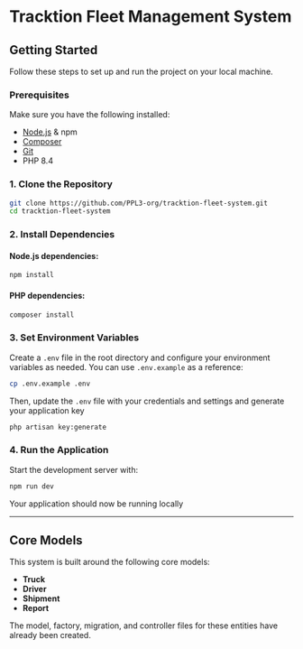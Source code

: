 # Tracktion Fleet Management System

## Getting Started
Follow these steps to set up and run the project on your local machine.

### Prerequisites
Make sure you have the following installed:
- [Node.js](https://nodejs.org/) & npm
- [Composer](https://getcomposer.org/)
- [Git](https://git-scm.com/)
- PHP 8.4

### 1. Clone the Repository
```sh
git clone https://github.com/PPL3-org/tracktion-fleet-system.git
cd tracktion-fleet-system
```

### 2. Install Dependencies
#### Node.js dependencies:
```sh
npm install
```

#### PHP dependencies:
```sh
composer install
```

### 3. Set Environment Variables
Create a `.env` file in the root directory and configure your environment variables as needed. You can use `.env.example` as a reference:
```sh
cp .env.example .env
```
Then, update the `.env` file with your credentials and settings and generate your application key
```sh
php artisan key:generate
```

### 4. Run the Application
Start the development server with:
```sh
npm run dev
```

Your application should now be running locally

---

## Core Models
This system is built around the following core models:
- **Truck**
- **Driver**
- **Shipment**
- **Report**

The model, factory, migration, and controller files for these entities have already been created.
